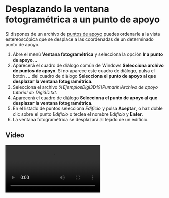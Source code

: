 # Desplazando la ventana fotogramétrica a un punto de apoyo

Si dispones de un archivo de [puntos de apoyo](desplazando-ventana-foto-a-punto-apoyo.md) puedes ordenarle a la vista estereoscópica que se desplace a las coordenadas de un determinado punto de apoyo.

1. Abre el menú **Ventana fotogramétrica** y selecciona la opción **Ir a punto de apoyo...**
2. Aparecerá el cuadro de diálogo común de Windows **Selecciona archivo de puntos de apoyo**. Si no aparece este cuadro de diálogo, pulsa el botón **...** del cuadro de diálogo **Selecciona el punto de apoyo al que desplazar la ventana fotogramétrica.**
3. Selecciona el archivo _%EjemplosDigi3D%\Pumarín\Archivo de apoyo tutorial de Digi3D.txt_.
4. Aparecerá el cuadro de diálogo **Selecciona el punto de apoyo al que desplazar la ventana fotogramétrica**.
5. En el listado de puntos selecciona _Edificio_ y pulsa **Aceptar**, o haz doble clic sobre el punto _Edificio_ o teclea el nombre _Edificio_ y **Enter**.
6. La ventana fotogramétrica se desplazará al tejado de un edificio.

## Vídeo

<video controls>
    <source src="https://digi21.blob.core.windows.net/videos-ayuda/Desplazando%20la%20ventana%20fotogrametria%20a%20un%20punto%20de%20apoyo.mp4" type="video/mp4">
</video>

